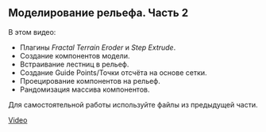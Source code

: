## Моделирование рельефа. Часть 2

В этом видео:

- Плагины _Fractal Terrain Eroder_ и _Step Extrude_.
- Создание компонентов модели.
- Встраивание лестниц в рельеф.
- Создание Guide Points/Точки отсчёта на основе сетки.
- Проецирование компонентов на рельеф.
- Рандомизация массива компонентов.

Для самостоятельной работы используйте файлы из предыдущей части.

[Video](https://player.softculture.cc/embed/online/MKS/MKS_13.31.03_L1-2_Landscape_P2)
